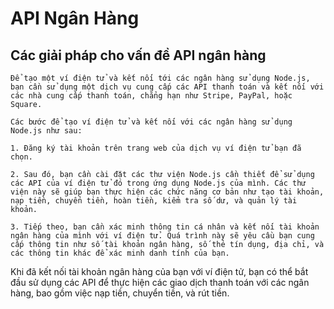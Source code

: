 # API Ngân Hàng
## Các giải pháp cho vấn đề API ngân hàng
    Để tạo một ví điện tử và kết nối tới các ngân hàng sử dụng Node.js, bạn cần sử dụng một dịch vụ cung cấp các API thanh toán và kết nối với các nhà cung cấp thanh toán, chẳng hạn như Stripe, PayPal, hoặc Square.

    Các bước để tạo ví điện tử và kết nối với các ngân hàng sử dụng Node.js như sau:

    1. Đăng ký tài khoản trên trang web của dịch vụ ví điện tử bạn đã chọn.

    2. Sau đó, bạn cần cài đặt các thư viện Node.js cần thiết để sử dụng các API của ví điện tử đó trong ứng dụng Node.js của mình. Các thư viện này sẽ giúp bạn thực hiện các chức năng cơ bản như tạo tài khoản, nạp tiền, chuyển tiền, hoàn tiền, kiểm tra số dư, và quản lý tài khoản.

    3. Tiếp theo, bạn cần xác minh thông tin cá nhân và kết nối tài khoản ngân hàng của mình với ví điện tử. Quá trình này sẽ yêu cầu bạn cung cấp thông tin như số tài khoản ngân hàng, số thẻ tín dụng, địa chỉ, và các thông tin khác để xác minh danh tính của bạn.

Khi đã kết nối tài khoản ngân hàng của bạn với ví điện tử, bạn có thể bắt đầu sử dụng các API để thực hiện các giao dịch thanh toán với các ngân hàng, bao gồm việc nạp tiền, chuyển tiền, và rút tiền.